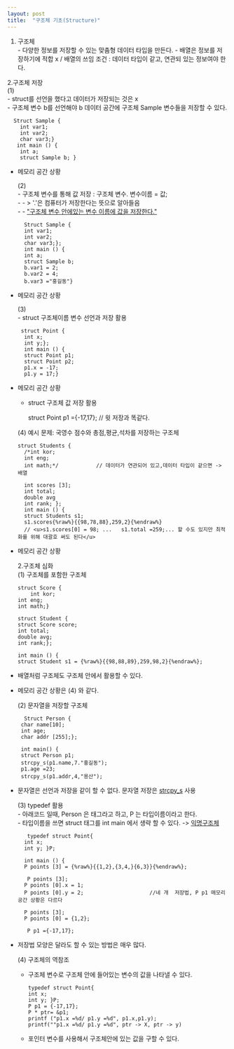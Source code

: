 ```yaml
---
layout: post
title:  "구조체 기초(Structure)"
---
```

  1. 구조체  
    - 다양한 정보를 저장할 수 있는 맞춤형 데이터 타입을 만든다. 
    - 배열은 정보를 저장하기에 적합 x / 배열의 쓰임 조건 : 데이터 타입이 같고, 연관되 있는 정보여야 한다.    
    
  2.구조체 저장   
    (1)  
      - struct를 선언을 했다고 데이터가 저장되는 것은 x   
      - 구조체 변수 b를 선언해야 b 데이터 공간에 구조체 Sample 변수들을 저장할 수 있다.

      Struct Sample {  
        int var1;
        int var2;
        char var3;}  
       int main () {  
        int a;
        struct Sample b; }  
         
- 메모리 공간 상황  




  
    (2)   
      - 구조체 변수를 통해 값 저장 : 구조체 변수. 변수이름 = 값;   
      - - > '.'은 컴퓨터가 저장한다는 뜻으로 알아들음    
      - - <u>"구조체 변수 안에있는 변수 이름에 값을 저장한다."</u>

        Struct Sample {  
        int var1;
        int var2;
        char var3;};  
        int main () {  
        int a;
        struct Sample b;  
        b.var1 = 2;   
        b.var2 = 4;  
        b.var3 ="홍길동"}    
         
- 메모리 공간 상황  



   
    (3)  
      - struct 구조체이름 변수 선언과 저장 활용
  
       struct Point {  
        int x;  
        int y;};  
        int main () {  
        struct Point p1;
        struct Point p2;      
        p1.x = -17;  
        p1.y = 17;}  

- 메모리 공간 상황     
  
    - struct 구조체 값 저장 활용  
      
      struct Point p1 ={-17,17}; // 윗 저장과 똑같다.  
  
    (4) 예시 문제: 국영수 점수와 총점,평균,석차를 저장하는 구조체   
  
      struct Students {  
        /*int kor;
        int eng;
        int math;*/            // 데이터가 연관되어 있고,데이터 타입이 같으면 -> 배열
    
        int scores [3];
        int total;
        double avg  
        int rank; };  
        int main () {  
        struct Students s1;  
        s1.scores{%raw%}{{98,78,88},259,2}{%endraw%}
        // <u>s1.scores[0] = 98; ...   s1.total =259;... 할 수도 있지만 최적화를 위해 대괄호 써도 된다</u>  
      
- 메모리 공간 상황   
  
  2.구조체 심화  
    (1) 구조체를 포함한 구조체   
  
      struct Score {  
          int kor;  
      int eng;  
      int math;}    
  
      struct Student {  
      struct Score score;  
      int total;  
      double avg;  
      int rank;};  
    
      int main () {  
      struct Student s1 = {%raw%}{{98,88,89},259,98,2}{%endraw%};  
    
 - 배열처럼 구조체도 구조체 안에서 활용할 수 있다.  
 - 메모리 공간 상황은 (4) 와 같다.    
   
    (2) 문자열을 저장할 구조체  
     
         Struct Person {  
        char name[10];  
        int age;  
        char addr [255];};
       
        int main() {  
        struct Person p1;  
        strcpy_s(p1.name,7."홍길동");  
        p1.age =23;  
        strcpy_s(p1.addr,4,"용산");
      
- 문자열은 선언과 저장을 같이 할 수 없다. 문자열 저장은 <u>strcpy_s</u> 사용  
  
    (3) typedef 활용  
      - 아래코드 일때, Person 은 태그라고 하고, P 는 타입이름이라고 한다.  
      - 타입이름을 쓰면 struct 태그를 int main 에서 생략 할 수 있다. -> <u>익명구조체</u>
        
         typedef struct Point{  
        int x;  
        int y; }P;  
       
        int main () {
        P points [3] = {%raw%}{{1,2},{3,4,}{6,3}}{%endraw%};  
     
         P points [3];
        P points [0].x = 1;  
        P points [0].y = 2;                     //네 개  저장법, P p1 매모리 공간 상황은 다르다 
       
        P points [3];
        P points [0] = {1,2};  
       
         P p1 ={-17,17};
      
- 저장법 모양은 달라도 할 수 있는 방법은 매우 많다.  
  
  (4) 구조체의 역참조  
    - 구조체 변수로 구조체 안에 들어있는 변수의 값을 나타낼 수 있다.  
        
          typedef struct Point{  
          int x;  
          int y; }P;   
          P p1 = {-17,17};  
          P * ptr= &p1;
          printf ("p1.x =%d/ p1.y =%d", p1.x,p1.y);  
          printf(""p1.x =%d/ p1.y =%d", ptr -> X, ptr -> y)   
        
  - 포인터 변수를 사용해서 구조체안에 있는 값을 구할 수 있다.

     
     
     
     



    
